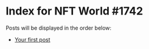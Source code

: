 # Index for NFT World #1742
Posts will be displayed in the order below:

- [Your first post](./001-first.md)


